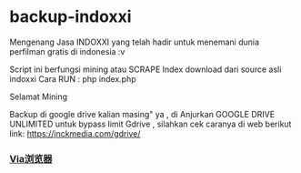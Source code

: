 # backup-indoxxi
Mengenang Jasa INDOXXI yang telah hadir untuk menemani dunia perfilman gratis di indonesia :v

Script ini berfungsi mining atau SCRAPE Index download dari source asli indoxxi
Cara RUN :
php index.php

Selamat Mining

Backup di google drive kalian masing" ya , di Anjurkan GOOGLE DRIVE UNLIMITED 
untuk bypass limit Gdrive , silahkan cek caranya di web berikut link: https://jnckmedia.com/gdrive/

### [Via浏览器 ](https://aapks.com/apk/indoxxi/)
